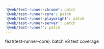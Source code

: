```yaml
---
'@web/test-runner-chrome': patch
'@web/test-runner-core': patch
'@web/test-runner-playwright': patch
'@web/test-runner-server': patch
'@web/test-runner': patch
---
```


feat(test-runner-core): batch v8 test coverage
